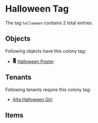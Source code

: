 # Halloween Tag

The tag `halloween` contains 2 total entries.

## Objects

Following objects have this colony tag:

- <img src="https://raw.githubusercontent.com/Ceterai/Enternia/main/objects/alta/special/events/ceternity/ct_halloween_poster.png" alt="Halloween Poster icon" loading="lazy" width="auto" height="16px"/> [Halloween Poster](https://ceterai.github.io/MyEnternia/Wiki/HalloweenPoster)

## Tenants

Following tenants require this colony tag:

- [Alta Halloween Girl](https://ceterai.github.io/MyEnternia/Wiki/AltaHalloweenGirl)

## Items
